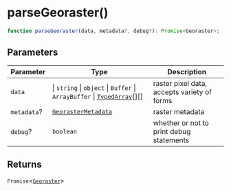 # parseGeoraster()

```ts
function parseGeoraster(data, metadata?, debug?): Promise<Georaster>;
```

## Parameters

| Parameter   | Type                                                                                                      | Description                                 |
| ----------- | --------------------------------------------------------------------------------------------------------- | ------------------------------------------- |
| `data`      | \| `string` \| `object` \| `Buffer` \| `ArrayBuffer` \| [`TypedArray`](../type-aliases/TypedArray.md)[][] | raster pixel data, accepts variety of forms |
| `metadata`? | [`GeorasterMetadata`](../type-aliases/GeorasterMetadata.md)                                               | raster metadata                             |
| `debug`?    | `boolean`                                                                                                 | whether or not to print debug statements    |

## Returns

`Promise`\<[`Georaster`](../interfaces/Georaster.md)\>
